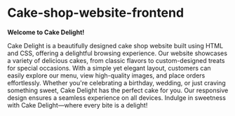 # Cake-shop-website-frontend
**Welcome to Cake Delight!**  

Cake Delight is a beautifully designed cake shop website built using HTML and CSS, offering a delightful browsing experience. Our website showcases a variety of delicious cakes, from classic flavors to custom-designed treats for special occasions. With a simple yet elegant layout, customers can easily explore our menu, view high-quality images, and place orders effortlessly. Whether you're celebrating a birthday, wedding, or just craving something sweet, Cake Delight has the perfect cake for you. Our responsive design ensures a seamless experience on all devices. Indulge in sweetness with Cake Delight—where every bite is a delight!
